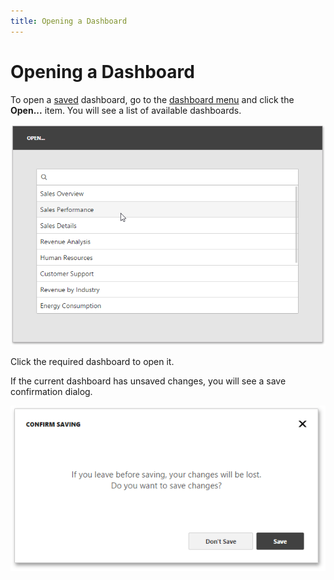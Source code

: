 ```yaml
---
title: Opening a Dashboard
---
```

# Opening a Dashboard
To open a [saved](saving-a-dashboard.md) dashboard, go to the [dashboard menu](ui-elements/dashboard-menu.md) and click the **Open...** item. You will see a list of available dashboards.

![wdd-menu-open-page](../../images/img125581.png)

Click the required dashboard to open it.

If the current dashboard has unsaved changes, you will see a save confirmation dialog.

![wdd-save-chages-confirm-dialog](../../images/img125634.png)